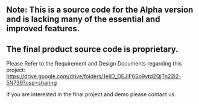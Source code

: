 ## Note: This is a source code for the Alpha version and is lacking many of the essential and improved features. 
## The final product source code is proprietary.

Please Refer to the Requirement and Design Documents regarding this project:
https://drive.google.com/drive/folders/1eIiD_DEJIF6So9vtd2QjTn22i2-5N739?usp=sharing

If you are interested in the final project and demo please contact us. 
